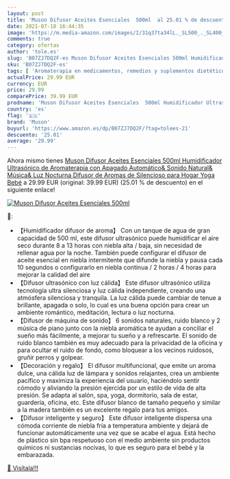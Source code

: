 ```yaml
---
layout: post
title: 'Muson Difusor Aceites Esenciales  500ml  al 25.01 % de descuento'
date: 2021-07-18 16:44:35
image: 'https://m.media-amazon.com/images/I/31q37ta34lL._SL500_._SL400_.jpg'
comments: true
category: ofertas
author: 'tole.es'
slug: 'B07ZJ7DQ2F-es Muson Difusor Aceites Esenciales 500ml Humidificador...'
sku: 'B07ZJ7DQ2F-es'
tags: [ 'Aromaterapia en medicamentos, remedios y suplementos dietéticos','Cuidado de la salud','Difusores de aceite perfumado','Salud y cuidado personal','Terapias alternativas en medicamentos y remedios y suplementos dietéticos','bebé','muson', ]
actualPrice: 29.99 EUR
currency: EUR
price: 29.99
comparePrice: 39.99 EUR
prodname: 'Muson Difusor Aceites Esenciales  500ml Humidificador Ultrasónico de Aromaterapia con Apagado Automático& Sonido Natural& Música& Luz Nocturna  Difusor de Aromas de Silencioso para Hogar  Yoga  Bebé'
country: 'es'
flag: '🇪🇸'
brand: 'Muson'
buyurl: 'https://www.amazon.es/dp/B07ZJ7DQ2F/?tag=tolees-21'
descuento: '25.01'
average: '29.99'
---
```


Ahora mismo tienes [Muson Difusor Aceites Esenciales  500ml Humidificador Ultrasónico de Aromaterapia con Apagado Automático& Sonido Natural& Música& Luz Nocturna  Difusor de Aromas de Silencioso para Hogar  Yoga  Bebé](https://www.amazon.es/dp/B07ZJ7DQ2F/?tag=tolees-21) a 29.99 EUR (original: 39.99 EUR) (25.01 %  de descuento) en el siguiente enlace!

[![Muson Difusor Aceites Esenciales  500ml ](https://m.media-amazon.com/images/I/31q37ta34lL._SL500_._SL400_.jpg)](https://www.amazon.es/dp/B07ZJ7DQ2F/?tag=tolees-21)

🔎:

- 【Humidificador difusor de aroma】 Con un tanque de agua de gran capacidad de 500 ml, este difusor ultrasónico puede humidificar el aire seco durante 8 a 13 horas con niebla alta / baja, sin necesidad de rellenar agua por la noche. También puede configurar el difusor de aceite esencial en niebla intermitente que difunde la niebla y pausa cada 10 segundos o configurarlo en niebla continua / 2 horas / 4 horas para mejorar la calidad del aire
- 【Difusor ultrasónico con luz cálida】 Este difusor ultrasónico utiliza tecnología ultra silenciosa y luz cálida independiente, creando una atmósfera silenciosa y tranquila. La luz cálida puede cambiar de tenue a brillante, apagada o solo, lo cual es una buena opción para crear un ambiente romántico, meditación, lectura o luz nocturna.
- 【Difusor de máquina de sonido】 6 sonidos naturales, ruido blanco y 2 música de piano junto con la niebla aromática te ayudan a conciliar el sueño más fácilmente, a mejorar tu sueño y a refrescarte. El sonido de ruido blanco también es muy adecuado para la privacidad de la oficina y para ocultar el ruido de fondo, como bloquear a los vecinos ruidosos, gruñir perros y golpear.
- 【Decoración y regalo】 El difusor multifuncional, que emite un aroma dulce, una cálida luz de lámpara y sonidos relajantes, crea un ambiente pacífico y maximiza la experiencia del usuario, haciéndolo sentir cómodo y aliviando la presión ejercida por un estilo de vida de alta presión. Se adapta al salón, spa, yoga, dormitorio, sala de estar, guardería, oficina, etc. Este difusor blanco de tamaño pequeño y similar a la madera también es un excelente regalo para tus amigos.
- 【Difusor inteligente y seguro】 Este difusor inteligente dispersa una cómoda corriente de niebla fría a temperatura ambiente y dejará de funcionar automáticamente una vez que se acabe el agua. Está hecho de plástico sin bpa respetuoso con el medio ambiente sin productos químicos ni sustancias nocivas, lo que es seguro para el bebé y la embarazada.

[🛒 Visítala!!!](https://www.amazon.es/dp/B07ZJ7DQ2F/?tag=tolees-21)
